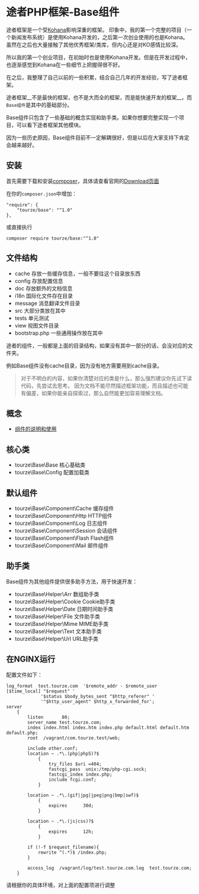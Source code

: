 # 途者PHP框架-Base组件

途者框架是一个受[Kohana](https://kohanaframework.org/)影响深重的框架。
印象中，我的第一个完整的项目（一个新闻发布系统）是使用Kohana开发的，之后第一次创业使用的也是Kohana。
虽然在之后也大量接触了其他优秀框架/类库，但内心还是对KO感情比较深。

所以我的第一个创业项目，在初始时也是使用Kohana开发。但是在开发过程中，也逐渐感觉到Kohana在一些细节上把握得很不好。

在之后，我整理了自己以前的一些积累，结合自己几年的开发经验，写了途者框架。

途者框架__不是最快的框架，也不是大而全的框架，而是能快速开发的框架__，而`Base组件`是其中的基础部分。

Base组件只包含了一些基础的概念实现和助手类。如果你想要完整实现一个项目，可以看下途者框架其他模块。

因为一些历史原因，Base组件目前不一定解耦很好，但是以后在大家支持下肯定会越来越好。

## 安装

首先需要下载和安装[composer](https://getcomposer.org/)，具体请查看官网的[Download页面](https://getcomposer.org/download/)

在你的`composer.json`中增加：

    "require": {
        "tourze/base": "^1.0"
    },

或直接执行

    composer require tourze/base:"^1.0"

## 文件结构

* cache 存放一些缓存信息，一般不要往这个目录放东西
* config 存放配置信息
* doc 存放额外的文档信息
* i18n 国际化文件存在目录
* message 消息翻译文件目录
* src 大部分类放在其中
* tests 单元测试
* view  视图文件目录
* bootstrap.php 一些通用操作放在其中

途者的组件，一般都是上面的目录结构，如果没有其中一部分的话，会没对应的文件夹。

例如Base组件没有cache目录，因为没有地方需要用到cache目录。

> 对于不明白的内容，如果你清楚对应的类是什么，那么强烈建议你先试下读代码，先尝试去思考。
> 因为文档不能尽然描述框架功能，而且描述也可能有偏差，如果你能亲自探索过，那么自然能更加容易理解文档。

## 概念

* [组件的说明和使用](doc/concept/component.md)

## 核心类

* tourze\Base\Base 核心基础类
* tourze\Base\Config 配置加载类

## 默认组件

* tourze\Base\Component\Cache 缓存组件
* tourze\Base\Component\Http HTTP组件
* tourze\Base\Component\Log 日志组件
* tourze\Base\Component\Session 会话组件
* tourze\Base\Component\Flash Flash组件
* tourze\Base\Component\Mail 邮件组件

## 助手类

Base组件为其他组件提供很多助手方法，用于快速开发：

* tourze\Base\Helper\Arr 数组助手类
* tourze\Base\Helper\Cookie Cookie助手类
* tourze\Base\Helper\Date 日期时间助手类
* tourze\Base\Helper\File 文件助手类
* tourze\Base\Helper\Mime MIME助手类
* tourze\Base\Helper\Text 文本助手类
* tourze\Base\Helper\Url URL助手类

## 在NGINX运行

配置文件如下：

    log_format  test.tourze.com  '$remote_addr - $remote_user [$time_local] "$request" '
                 '$status $body_bytes_sent "$http_referer" '
                 '"$http_user_agent" $http_x_forwarded_for';
    server
        {
            listen       80;
            server_name test.tourze.com;
            index index.html index.htm index.php default.html default.htm default.php;
            root  /vagrant/com.tourze.test/web;
    
            include other.conf;
            location ~ .*\.(php|php5)?$
                {
                    try_files $uri =404;
                    fastcgi_pass  unix:/tmp/php-cgi.sock;
                    fastcgi_index index.php;
                    include fcgi.conf;
                }
    
            location ~ .*\.(gif|jpg|jpeg|png|bmp|swf)$
                {
                    expires      30d;
                }
    
            location ~ .*\.(js|css)?$
                {
                    expires      12h;
                }
    
            if (!-f $request_filename){
                rewrite ^(.*)$ /index.php;
            }
    
            access_log  /vagrant/log/test.tourze.com.log  test.tourze.com;
        }

请根据你的具体环境，对上面的配置项进行调整